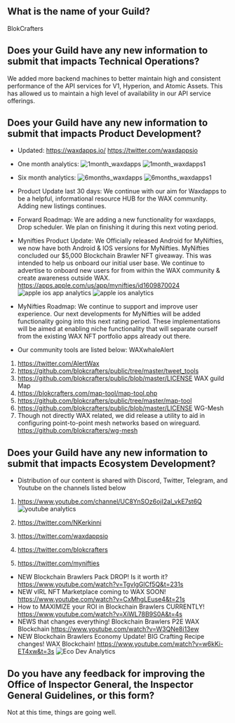 ## What is the name of your Guild?
BlokCrafters

## Does your Guild have any new information to submit that impacts Technical Operations?

We added more backend machines to better maintain high and consistent performance of the API
services for V1, Hyperion, and Atomic Assets.  This has allowed us to maintain a high level of
availability in our API service offerings.


## Does your Guild have any new information to submit that impacts Product Development?

+ Updated:  https://waxdapps.io/ https://twitter.com/waxdappsio
+ One month analytics:
![1month_waxdapps](https://user-images.githubusercontent.com/66705937/171293008-1b411fe9-832e-4875-98bb-66b01943a9a7.jpg)
![1month_waxdapps1](https://user-images.githubusercontent.com/66705937/171292989-7f30faf8-c6c7-4ae3-8adf-d435fdae65dc.jpg)

+ Six month analytics:
![6months_waxdapps](https://user-images.githubusercontent.com/66705937/171292709-5077fb23-bf2b-4111-a0a6-412d191d7808.jpg)
![6months_waxdapps1](https://user-images.githubusercontent.com/66705937/171292893-6c4a3698-ccaa-430c-b30a-c421cbaf7d7d.jpg)

+ Product Update last 30 days: We continue with our aim for Waxdapps to be a helpful, informational resource HUB for the WAX community. Adding new listings continues.

+ Forward Roadmap: We are adding a new functionality for waxdapps, Drop scheduler. We plan on finishing it during this next voting period.

+ Mynifties Product Update: We Officially released Android for MyNifties, we now have both Android & IOS versions for MyNifties. MyNifties concluded our $5,000 Blockchain Brawler NFT giveaway. This was intended to help us onboard our initial user base. We continue to advertise to onboard new users for from within the WAX community & create awareness outside WAX.  https://apps.apple.com/us/app/mynifties/id1609870024
![apple ios app analytics](https://user-images.githubusercontent.com/66705937/171293438-ba8ae47f-adf1-41cf-bba8-7718957065a9.jpg)
![apple ios analytics](https://user-images.githubusercontent.com/66705937/171293444-8485e20a-775e-4164-8ecb-9a3834021d32.jpg)

+ MyNifties Roadmap: We continue to support and improve user experience. Our next developments for MyNifties will be added functionality going into this next rating period. These implementations will be aimed at enabling niche functionality that will separate ourself from the existing WAX NFT portfolio apps already out there.

+ Our community tools are listed below: WAXwhaleAlert
1. https://twitter.com/AlertWax
2. https://github.com/blokcrafters/public/tree/master/tweet_tools
3. https://github.com/blokcrafters/public/blob/master/LICENSE WAX guild Map
4. https://blokcrafters.com/map-tool/map-tool.php
5. https://github.com/blokcrafters/public/tree/master/map-tool
6. https://github.com/blokcrafters/public/blob/master/LICENSE WG-Mesh
7. Though not directly WAX related, we did release a utility to aid in configuring point-to-point mesh networks based on wireguard. https://github.com/blokcrafters/wg-mesh

## Does your Guild have any new information to submit that impacts Ecosystem Development?

+ Distribution of our content is shared with Discord, Twitter, Telegram, and Youtube on the channels listed below
1. https://www.youtube.com/channel/UC8YnSOz6ojI2al_vkE7st6Q
![youtube analytics](https://user-images.githubusercontent.com/66705937/171293568-55b8955f-715f-4697-9ca7-135d02581826.jpg)

3. https://twitter.com/NKerkinni
4. https://twitter.com/waxdappsio
5. https://twitter.com/blokcrafters
6. https://twitter.com/mynifties
+ NEW Blockchain Brawlers Pack DROP! Is it worth it?
https://www.youtube.com/watch?v=TgvlgGlCf5Q&t=231s
+ NEW vIRL NFT Marketplace coming to WAX SOON!
https://www.youtube.com/watch?v=CxMhgLEuse4&t=21s
+ How to MAXIMIZE your ROI in Blockchain Brawlers CURRENTLY!
https://www.youtube.com/watch?v=XiWL78B9S0A&t=4s
+ NEWS that changes everything! Blockchain Brawlers P2E WAX Blockchain
https://www.youtube.com/watch?v=W3QNe8i13ew
+ NEW Blockchain Brawlers Economy Update! BIG Crafting Recipe changes! WAX Blockchain!
https://www.youtube.com/watch?v=w6kKi-ET4xw&t=3s
![Eco Dev Analytics](https://user-images.githubusercontent.com/66705937/171293648-a78e0a63-e7e6-4b36-a9ab-592222d080a2.jpg)


## Do you have any feedback for improving the Office of Inspector General, the Inspector General Guidelines, or this form?
Not at this time, things are going well.
